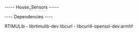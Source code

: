 ----- House_Sensors -----

---- Dependencies ----

RTIMULib - librtimulib-dev
libcurl - libcurl4-openssl-dev:armhf

